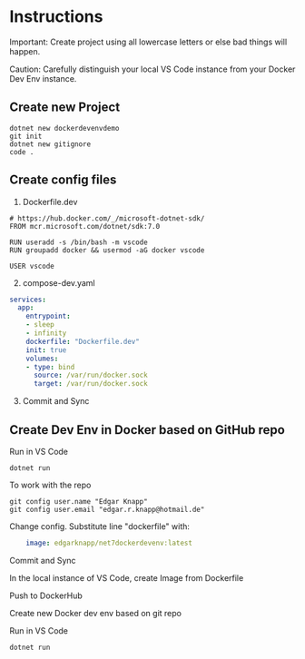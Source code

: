 # Instructions

Important: Create project using all lowercase letters or else bad things will happen.

Caution: Carefully distinguish your local VS Code instance from your Docker Dev Env instance.

## Create new Project

```
dotnet new dockerdevenvdemo
git init
dotnet new gitignore
code .
```

## Create config files

1. Dockerfile.dev

```Docker
# https://hub.docker.com/_/microsoft-dotnet-sdk/
FROM mcr.microsoft.com/dotnet/sdk:7.0

RUN useradd -s /bin/bash -m vscode
RUN groupadd docker && usermod -aG docker vscode

USER vscode
```

2. compose-dev.yaml

```YAML
services:
  app:
    entrypoint:
    - sleep
    - infinity
    dockerfile: "Dockerfile.dev"
    init: true
    volumes:
    - type: bind
      source: /var/run/docker.sock
      target: /var/run/docker.sock
```

3. Commit and Sync

## Create Dev Env in Docker based on GitHub repo

Run in VS Code

```CLI
dotnet run
```

To work with the repo

```CLI
git config user.name "Edgar Knapp" 
git config user.email "edgar.r.knapp@hotmail.de"
```

Change config. Substitute line "dockerfile" with:

```YAML
    image: edgarknapp/net7dockerdevenv:latest
```

Commit and Sync

In the local instance of VS Code, create Image from Dockerfile

Push to DockerHub

Create new Docker dev env based on git repo

Run in VS Code

```CLI
dotnet run
```
